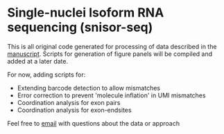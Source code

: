 # Single-nuclei Isoform RNA sequencing (snisor-seq)

This is all original code generated for processing of data described
in the [manuscript](). Scripts for generation of figure panels will
be compiled and added at a later date.

For now, adding scripts for:

- Extending barcode detection to allow mismatches
- Error correction to prevent 'molecule inflation' in UMI mismatches
- Coordination analysis for exon pairs
- Coordination analysis for exon-endsites

Feel free to [email](mailto:anj2026@med.cornell.edu) with questions
about the data or approach
